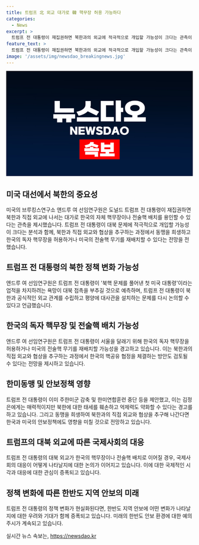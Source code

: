 ```yaml
---
title: 트럼프 北 외교 대가로 韓 핵무장 허용 가능하다
categories:
  - News
excerpt: >
  트럼프 전 대통령이 재집권하면 북한과의 외교에 적극적으로 개입할 가능성이 크다는 관측이 나왔다. 미국의 싱크탱크 브루킹스연구소 앤드류 여 선임연구원은 트럼프와 김정은 간의 개인적 유대를 강조하며, 트럼프가 북핵 문제를 해결한 첫 미국 대통령으로 기록되길 원할 것으로 전망했다. 그러나 이로 인해 북한의 핵 체제를 용인하는 배드 딜에 나설 우려도 있다는 지적이 나왔으며, 이 과정에서 한국의 자체 핵무장이나 전술핵 배치가 허용될 가능성도 제기됐다.
feature_text: >
  트럼프 전 대통령이 재집권하면 북한과의 외교에 적극적으로 개입할 가능성이 크다는 관측이 나왔다. 미국의 싱크탱크 브루킹스연구소 앤드류 여 선임연구원은 트럼프와 김정은 간의 개인적 유대를 강조하며, 트럼프가 북핵 문제를 해결한 첫 미국 대통령으로 기록되길 원할 것으로 전망했다. 그러나 이로 인해 북한의 핵 체제를 용인하는 배드 딜에 나설 우려도 있다는 지적이 나왔으며, 이 과정에서 한국의 자체 핵무장이나 전술핵 배치가 허용될 가능성도 제기됐다.
image: '/assets/img/newsdao_breakingnews.jpg'
---
```


<p><img src="/assets/img/newsdao_breakingnews.jpg" alt="koreaapp 속보" /></p>

<h2 data-ke-size="size26">미국 대선에서 북한의 중요성</h2>

<p>미국의 브루킹스연구소 앤드루 여 선임연구원은 도널드 트럼프 전 대통령이 재집권하면 북한과 직접 외교에 나서는 대가로 한국의 자체 핵무장이나 전술핵 배치를 용인할 수 있다는 관측을 제시했습니다. 트럼프 전 대통령이 대북 문제에 적극적으로 개입할 가능성이 크다는 분석과 함께, 북한과 직접 외교와 협상을 추구하는 과정에서 동맹을 희생하고 한국의 독자 핵무장을 허용하거나 미국의 전술핵 무기를 재배치할 수 있다는 전망을 전했습니다.</p>

<p data-ke-size="size16"></p>

<h2 data-ke-size="size24">트럼프 전 대통령의 북한 정책 변화 가능성</h2>

<p>앤드루 여 선임연구원은 트럼프 전 대통령이 '북핵 문제를 풀어낸 첫 미국 대통령'이라는 업적을 차지하려는 욕망이 대북 접촉을 부추길 것으로 예측하며, 트럼프 전 대통령이 북한과 공식적인 외교 관계를 수립하고 평양에 대사관을 설치하는 문제를 다시 논의할 수 있다고 언급했습니다.</p>

<p data-ke-size="size16"></p>

<h2 data-ke-size="size24">한국의 독자 핵무장 및 전술핵 배치 가능성</h2>

<p>앤드루 여 선임연구원은 트럼프 전 대통령이 서울을 달래기 위해 한국의 독자 핵무장을 허용하거나 미국의 전술핵 무기를 재배치할 가능성을 경고하고 있습니다. 이는 북한과의 직접 외교와 협상을 추구하는 과정에서 한국의 핵공유 협정을 체결하는 방안도 검토될 수 있다는 전망을 제시하고 있습니다.</p>

<p data-ke-size="size16"></p>

<h2 data-ke-size="size24">한미동맹 및 안보정책 영향</h2>

<p>트럼프 전 대통령이 이미 주한미군 감축 및 한미연합훈련 중단 등을 제안했고, 이는 김정은에게는 매력적이지만 북한에 대한 태세를 훼손하고 억제력도 약화할 수 있다는 경고를 하고 있습니다. 그리고 동맹을 희생하여 북한과의 직접 외교와 협상을 추구해 나간다면 한국과 미국의 안보정책에도 영향을 미칠 것으로 전망하고 있습니다.</p>

<p data-ke-size="size16"></p>

<h2 data-ke-size="size24">트럼프의 대북 외교에 따른 국제사회의 대응</h2>

<p>트럼프 전 대통령의 대북 외교가 한국의 핵무장이나 전술핵 배치로 이어질 경우, 국제사회의 대응이 어떻게 나타날지에 대한 논의가 이어지고 있습니다. 이에 대한 국제적인 시각과 대응에 대한 관심이 증폭되고 있습니다.</p>

<p data-ke-size="size16"></p>

<h2 data-ke-size="size24">정책 변화에 따른 한반도 지역 안보의 미래</h2>

<p>트럼프 전 대통령의 정책 변화가 현실화된다면, 한반도 지역 안보에 어떤 변화가 나타날지에 대한 우려와 기대가 함께 증폭되고 있습니다. 미래의 한반도 안보 환경에 대한 예의주시가 계속되고 있습니다.</p>

<p data-ke-size="size16"></p>
실시간 뉴스 속보는, <a href="https://newsdao.kr" rel="dofollow">https://newsdao.kr</a>


